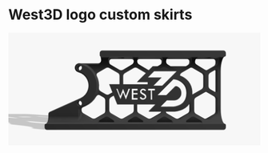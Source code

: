 # West3D logo custom skirts

![West3D V2 NonLED Front Skirt A](https://github.com/oogoom/Voron-Skirt-Mods/blob/main/West3D/West3D_NonLED.png)
